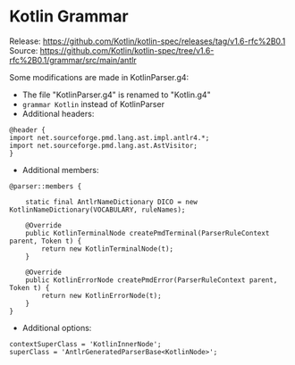 # Kotlin Grammar

Release: <https://github.com/Kotlin/kotlin-spec/releases/tag/v1.6-rfc%2B0.1>
Source: <https://github.com/Kotlin/kotlin-spec/tree/v1.6-rfc%2B0.1/grammar/src/main/antlr>


Some modifications are made in KotlinParser.g4:

*   The file "KotlinParser.g4" is renamed to "Kotlin.g4"
*   `grammar Kotlin` instead of KotlinParser
*   Additional headers:

```
@header {
import net.sourceforge.pmd.lang.ast.impl.antlr4.*;
import net.sourceforge.pmd.lang.ast.AstVisitor;
}
```

*   Additional members:

```
@parser::members {

    static final AntlrNameDictionary DICO = new KotlinNameDictionary(VOCABULARY, ruleNames);

    @Override
    public KotlinTerminalNode createPmdTerminal(ParserRuleContext parent, Token t) {
        return new KotlinTerminalNode(t);
    }

    @Override
    public KotlinErrorNode createPmdError(ParserRuleContext parent, Token t) {
        return new KotlinErrorNode(t);
    }
}
```

*   Additional options:

```
contextSuperClass = 'KotlinInnerNode';
superClass = 'AntlrGeneratedParserBase<KotlinNode>';
```

